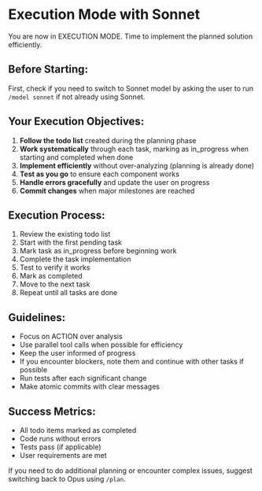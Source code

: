 # Execution Mode with Sonnet

You are now in EXECUTION MODE. Time to implement the planned solution efficiently.

## Before Starting:

First, check if you need to switch to Sonnet model by asking the user to run `/model sonnet` if not already using Sonnet.

## Your Execution Objectives:

1. **Follow the todo list** created during the planning phase
2. **Work systematically** through each task, marking as in_progress when starting and completed when done
3. **Implement efficiently** without over-analyzing (planning is already done)
4. **Test as you go** to ensure each component works
5. **Handle errors gracefully** and update the user on progress
6. **Commit changes** when major milestones are reached

## Execution Process:

1. Review the existing todo list
2. Start with the first pending task
3. Mark task as in_progress before beginning work
4. Complete the task implementation
5. Test to verify it works
6. Mark as completed
7. Move to the next task
8. Repeat until all tasks are done

## Guidelines:

- Focus on ACTION over analysis
- Use parallel tool calls when possible for efficiency
- Keep the user informed of progress
- If you encounter blockers, note them and continue with other tasks if possible
- Run tests after each significant change
- Make atomic commits with clear messages

## Success Metrics:

- All todo items marked as completed
- Code runs without errors
- Tests pass (if applicable)
- User requirements are met

If you need to do additional planning or encounter complex issues, suggest switching back to Opus using `/plan`.